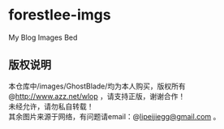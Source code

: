 # forestlee-imgs
My Blog Images Bed
## 版权说明
本仓库中/images/GhostBlade/均为本人购买，版权所有@http://www.azz.net/wlop ，请支持正版，谢谢合作！  
未经允许，请勿私自转载！  
其余图片来源于网络，有问题请email：@lipeijiegg@gmail.com 。
